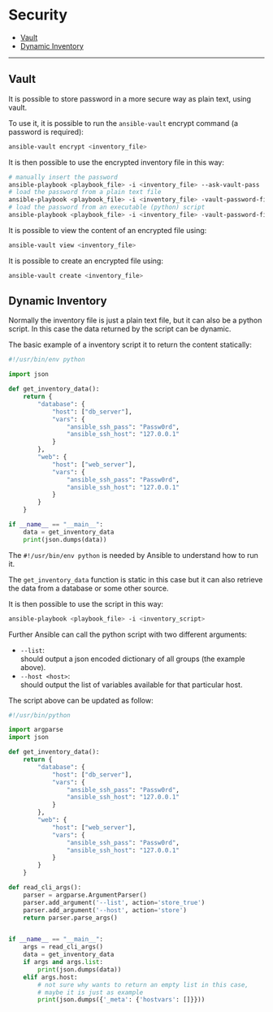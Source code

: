 # Security

- [Vault](#vault)
- [Dynamic Inventory](#dynamic-inventory)

---

## Vault

It is possible to store password in a more secure way as plain text, using vault.

To use it, it is possible to run the `ansible-vault` encrypt command 
(a password is required):
```bash
ansible-vault encrypt <inventory_file>
```
It is then possible to use the encrypted inventory file in this way:
```bash
# manually insert the password
ansible-playbook <playbook_file> -i <inventory_file> --ask-vault-pass
# load the password from a plain text file
ansible-playbook <playbook_file> -i <inventory_file> -vault-password-file <vault_password_file>
# load the password from an executable (python) script
ansible-playbook <playbook_file> -i <inventory_file> -vault-password-file <script>
```

It is possible to view the content of an encrypted file using:
```bash
ansible-vault view <inventory_file>
```
It is possible to create an encrypted file using:
```bash
ansible-vault create <inventory_file>
```


## Dynamic Inventory

Normally the inventory file is just a plain text file, but it can also be a 
python script. In this case the data returned by the script can be dynamic.

The basic example of a inventory script it to return the content statically:
```python
#!/usr/bin/env python

import json

def get_inventory_data():
    return {
        "database": {
            "host": ["db_server"],
            "vars": {
                "ansible_ssh_pass": "Passw0rd",
                "ansible_ssh_host": "127.0.0.1"
            }
        },
        "web": {
            "host": ["web_server"],
            "vars": {
                "ansible_ssh_pass": "Passw0rd",
                "ansible_ssh_host": "127.0.0.1"
            }
        }
    }

if __name__ == "__main__":
    data = get_inventory_data
    print(json.dumps(data))
```
The `#!/usr/bin/env python` is needed by Ansible to understand how to run it.

The `get_inventory_data` function is static in this case but it can also 
retrieve the data from a database or some other source.

It is then possible to use the script in this way:
```bash
ansible-playbook <playbook_file> -i <inventory_script>
```

Further Ansible can call the python script with two different arguments:
- `--list`:\
should output a json encoded dictionary of all groups (the example above).
- `--host <host>`:\
should output the list of variables available for that particular host.

The script above can be updated as follow:
```python
#!/usr/bin/python

import argparse
import json

def get_inventory_data():
    return {
        "database": {
            "host": ["db_server"],
            "vars": {
                "ansible_ssh_pass": "Passw0rd",
                "ansible_ssh_host": "127.0.0.1"
            }
        },
        "web": {
            "host": ["web_server"],
            "vars": {
                "ansible_ssh_pass": "Passw0rd",
                "ansible_ssh_host": "127.0.0.1"
            }
        }
    }

def read_cli_args():
    parser = argparse.ArgumentParser()
    parser.add_argument('--list', action='store_true')
    parser.add_argument('--host', action='store')
    return parser.parse_args()


if __name__ == "__main__":
    args = read_cli_args()
    data = get_inventory_data
    if args and args.list:
        print(json.dumps(data))
    elif args.host:
        # not sure why wants to return an empty list in this case, 
        # maybe it is just as example
        print(json.dumps({'_meta': {'hostvars': []}}))
```

